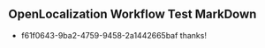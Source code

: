 ## OpenLocalization Workflow Test MarkDown
* f61f0643-9ba2-4759-9458-2a1442665baf 
thanks!<!--HONumber=Mar16_HO4-->
